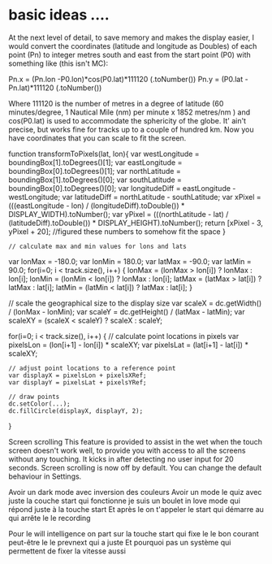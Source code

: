 # basic ideas ....


At the next level of detail, to save memory and makes the display easier, 
I would convert the coordinates (latitude and longitude as Doubles) of each point (Pn)
 to integer metres south and east from the start point (P0) with something like (this isn't MC):

Pn.x = (Pn.lon -P0.lon)*cos(P0.lat)*111120 (.toNumber())
Pn.y = (P0.lat - Pn.lat)*111120 (.toNumber())

Where 111120 is the number of metres in a degree of latitude 
(60 minutes/degree, 1 Nautical Mile (nm) per minute x 1852 metres/nm ) and
cos(P0.lat) is used to accommodate the sphericity of the globe.
 It' ain't precise, but works fine for tracks up to a couple of hundred km.
Now you have coordinates that you can scale to fit the screen.

function transformToPixels(lat, lon){
        var westLongitude = boundingBox[1].toDegrees()[1]; 
        var eastLongitude = boundingBox[0].toDegrees()[1];
        var northLatitude = boundingBox[1].toDegrees()[0];
        var southLatitude = boundingBox[0].toDegrees()[0];
        var longitudeDiff = eastLongitude - westLongitude;
        var latitudeDiff = northLatitude - southLatitude;
        var xPixel = (((eastLongitude - lon) / (longitudeDiff).toDouble()) * DISPLAY_WIDTH).toNumber();
        var yPixel = (((northLatitude - lat) / (latitudeDiff).toDouble()) * DISPLAY_HEIGHT).toNumber();
        return [xPixel - 3, yPixel + 20]; //figured these numbers to somehow fit the space
    }



    // calculate max and min values for lons and lats
var lonMax = -180.0;
var lonMin =  180.0;
var latMax =  -90.0;
var latMin =   90.0;
for(i=0; i < track.size(), i++) {
    lonMax = (lonMax > lon[i]) ? lonMax : lon[i];
    lonMin = (lonMin < lon[i]) ? lonMax : lon[i];
    latMax = (latMax > lat[i]) ? latMax : lat[i];
    latMin = (latMin < lat[i]) ? latMax : lat[i];
}

// scale the geographical size to the display size
var scaleX = dc.getWidth() / (lonMax - lonMin);
var scaleY = dc.getHeight() / (latMax - latMin);
var scaleXY = (scaleX < scaleY) ? scaleX : scaleY;

for(i=0; i < track.size(), i++) {
    // calculate point locations in pixels
    var pixelsLon = (lon[i+1] - lon[i]) * scaleXY;
    var pixelsLat = (lat[i+1] - lat[i]) * scaleXY;

    // adjust point locations to a reference point
    var displayX = pixelsLon + pixelsXRef;
    var displayY = pixelsLat + pixelsYRef;

    // draw points
    dc.setColor(...);
	dc.fillCircle(displayX, displayY, 2);
}

Screen scrolling
This feature is provided to assist in the wet when the touch screen doesn't work well, to provide you with access to all the screens without any touching.
It kicks in after detecting no user input for 20 seconds.
Screen scrolling is now off by default.
You can change the default behaviour in Settings.


Avoir un dark mode avec inversion des couleurs
Avoir un mode le quiz avec juste la couche start qui fonctionne je suis un boulet in love mode qui répond juste à la touche start
Et après le on t'appeler le start qui démarre au qui arrête le le recording

Pour le will intelligence on part sur la touche start qui fixe le le bon courant peut-être le le prevnext qui a juste
Et pourquoi pas un système qui permettent de fixer la vitesse aussi
